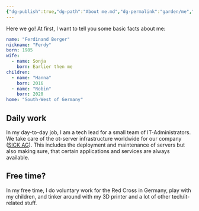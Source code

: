 ```yaml
---
{"dg-publish":true,"dg-path":"About me.md","dg-permalink":"garden/me","permalink":"/garden/me/","created":"2024-06-15T00:51","updated":"2024-06-15T20:45"}
---
```


Here we go! At first, I want to tell you some basic facts about me:

```yaml
name: "Ferdinand Berger"
nickname: "Ferdy"
born: 1985
wife:
  - name: Sonja
    born: Earlier then me
children:
  - name: "Hanna"
    born: 2016
  - name: "Robin"
    born: 2020
home: "South-West of Germany"
```

## Daily work
In my day-to-day job, I am a tech lead for a small team of IT-Administrators. We take care of the ot-server infrastructure worldwide for our company ([SICK AG](https://sick.com/)). This includes the deployment and maintenance of servers but also making sure, that certain applications and services are always available.
## Free time?
In my free time, I do voluntary work for the Red Cross in Germany, play with my children, and tinker around with my 3D printer and a lot of other tech/it-related stuff.